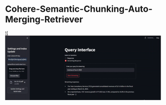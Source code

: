 # Cohere-Semantic-Chunking-Auto-Merging-Retriever

[!(![image](Imgs/img.png)](https://youtu.be/XlpT5FCNhEc)
